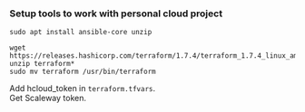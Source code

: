 ### Setup tools to work with personal cloud project
```
sudo apt install ansible-core unzip

wget https://releases.hashicorp.com/terraform/1.7.4/terraform_1.7.4_linux_amd64.zip
unzip terraform*
sudo mv terraform /usr/bin/terraform
```

Add hcloud_token in `terraform.tfvars`.  
Get Scaleway token.
